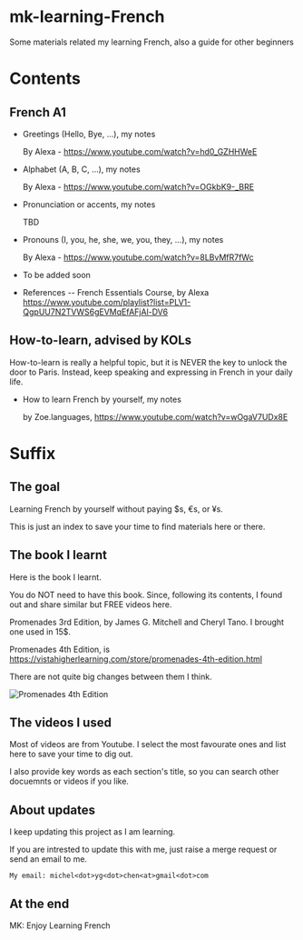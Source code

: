 # mk-learning-French
Some materials related my learning French, also a guide for other beginners

# Contents

## French A1

- Greetings (Hello, Bye, ...), my notes
  
  By Alexa - https://www.youtube.com/watch?v=hd0_GZHHWeE
  
- Alphabet (A, B, C, ...), my notes
  
  By Alexa - https://www.youtube.com/watch?v=OGkbK9-_BRE
  
- Pronunciation or accents, my notes
  
  TBD
 
- Pronouns (I, you, he, she, we, you, they, ...), my notes
  
  By Alexa - https://www.youtube.com/watch?v=8LBvMfR7fWc
  
- To be added soon

- References
-- French Essentials Course, by Alexa  https://www.youtube.com/playlist?list=PLV1-QgpUU7N2TVWS6gEVMqEfAFjAl-DV6
   

## How-to-learn, advised by KOLs
How-to-learn is really a helpful topic, but it is NEVER the key to unlock the door to Paris. Instead, keep speaking and expressing in French in your daily life. 

- How to learn French by yourself, my notes

  by Zoe.languages, https://www.youtube.com/watch?v=wOgaV7UDx8E


# Suffix
## The goal
Learning French by yourself without paying $s, €s, or ¥s.

This is just an index to save your time to find materials here or there. 


## The book I learnt
Here is the book I learnt. 

You do NOT need to have this book. Since, following its contents, I found out and share similar but FREE videos here. 

Promenades 3rd Edition, by James G. Mitchell and Cheryl Tano. I brought one used in 15$.

Promenades 4th Edition, is https://vistahigherlearning.com/store/promenades-4th-edition.html

There are not quite big changes between them I think.   

![Promenades 4th Edition](https://vistahigherlearning.com/media/catalog/product/cache/717de401278b34d1b6e653f0a5c010ec/p/r/pro4e-side.jpg)



## The videos I used

Most of videos are from Youtube. I select the most favourate ones and list here to save your time to dig out. 

I also provide key words as each section's title, so you can search other docuemnts or videos if you like. 


## About updates

I keep updating this project as I am learning. 

If you are intrested to update this with me, just raise a merge request or send an email to me.

```My email: michel<dot>yg<dot>chen<at>gmail<dot>com```


## At the end
MK: Enjoy Learning French


